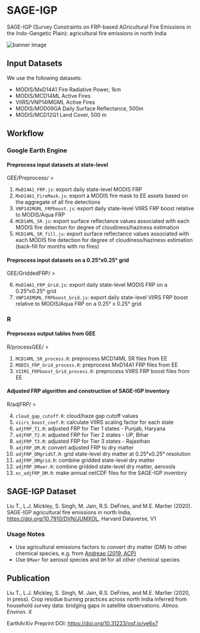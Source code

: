 # SAGE-IGP

SAGE-IGP (Survey Constraints on FRP-based AGricultural Fire Emissions in the Indo-Gangetic Plain): agricultural fire emissions in north India 

![banner image](https://github.com/tianjialiu/SAGE-IGP/blob/main/docs/imgs/adjFRP_DMyr.png)

## Input Datasets
We use the following datasets:

* MODIS/MxD14A1 Fire Radiative Power, 1km
* MODIS/MCD14ML Active Fires
* VIIRS/VNP14IMGML Active Fires
* MODIS/MOD09GA Daily Surface Reflectance, 500m
* MODIS/MCD12Q1 Land Cover, 500 m

## Workflow

### Google Earth Engine
#### Preprocess input datasets at state-level
GEE/Preprocess/ > 

1. `MxD14A1_FRP.js`: export daily state-level MODIS FRP
2. `MxD14A1_FireMask.js`: export a MODIS fire mask to EE assets based on the aggregate of all fire detections
3. `VNP14IMGML_FRPboost.js`: export daily state-level VIIRS FRP boost relative to MODIS/Aqua FRP
4. `MCD14ML_SR.js`: export surface reflectance values associated with each MODIS fire detection for degree of cloudiness/haziness estimation
5. `MCD14ML_SR_fill.js`: export surface reflectance values associated with each MODIS fire detection for degree of cloudiness/haziness estimation (back-fill for months with no fires)

#### Preprocess input datasets on a 0.25°x0.25° grid
GEE/GriddedFRP/ > 

6. `MxD14A1_FRP_Grid.js`: export daily state-level MODIS FRP on a 0.25°x0.25° grid
7. `VNP14IMGML_FRPboost_Grid.js`: export daily state-level VIIRS FRP boost relative to MODIS/Aqua FRP on a 0.25° x 0.25° grid

### R
#### Preprocess output tables from GEE
R/processGEE/ >

1. `MCD14ML_SR_process.R`: preprocess MCD14ML SR files from EE
2. `MODIS_FRP_Grid_process.R`: preprocess MxD14A1 FRP files from EE
3. `VIIRS_FRPboost_Grid_process.R`: preprocess VIIRS FRP boost files from EE

#### Adjusted FRP algorithm and construction of SAGE-IGP Inventory
R/adjFRP/ > 

4. `cloud_gap_cutoff.R`: cloud/haze gap cutoff values
5. `viirs_boost_coef.R`: calculate VIIRS scaling factor for each state
6. `adjFRP_T1.R`: adjusted FRP for Tier 1 states - Punjab, Haryana
7. `adjFRP_T2.R`: adjusted FRP for Tier 2 states - UP, Bihar
8. `adjFRP_T3.R`: adjusted FRP for Tier 3 states - Rajasthan
9. `adjFRP_DM.R`: convert adjusted FRP to dry matter
10. `adjFRP_DMgridST.R`: grid state-level dry matter at 0.25°x0.25° resolution
11. `adjFRP_DMgrid.R`: combine gridded state-level dry matter
12. `adjFRP_DMaer.R`: combine gridded state-level dry matter, aerosols
13. `nc_adjFRP_DM.R`: make annual netCDF files for the SAGE-IGP inventory

## SAGE-IGP Dataset
Liu T., L.J. Mickley, S. Singh, M. Jain, R.S. DeFries, and M.E. Marlier (2020). SAGE-IGP agricultural fire emissions in north India, https://doi.org/10.7910/DVN/JUMXOL, Harvard Dataverse, V1

### Usage Notes
* Use agricultural emissions factors to convert dry matter (DM) to other chemical species, e.g. from [Andreae (2019, ACP)](https://doi.org/10.5194/acp-2019-303)
* Use `DMaer` for aerosol species and `DM` for all other chemical species

## Publication
Liu T., L.J. Mickley, S. Singh, M. Jain, R.S. DeFries, and M.E. Marlier (2020, in press). Crop residue burning practices across north India inferred from household survey data: bridging gaps in satellite observations. *Atmos. Environ. X*

EarthArXiv Preprint DOI:  https://doi.org/10.31223/osf.io/ye6x7
